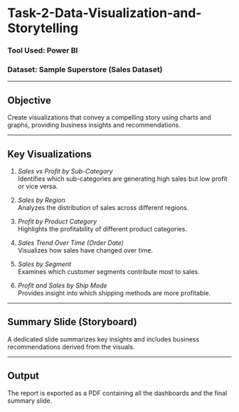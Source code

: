 # Task-2-Data-Visualization-and-Storytelling

### Tool Used: Power BI  
### Dataset: Sample Superstore (Sales Dataset)

---

## Objective  
Create visualizations that convey a compelling story using charts and graphs, providing business insights and recommendations.

---

## Key Visualizations  
1. *Sales vs Profit by Sub-Category*  
   Identifies which sub-categories are generating high sales but low profit or vice versa.

2. *Sales by Region*  
   Analyzes the distribution of sales across different regions.

3. *Profit by Product Category*  
   Highlights the profitability of different product categories.

4. *Sales Trend Over Time (Order Date)*  
   Visualizes how sales have changed over time.

5. *Sales by Segment*  
   Examines which customer segments contribute most to sales.

6. *Profit and Sales by Ship Mode*  
   Provides insight into which shipping methods are more profitable.

---

## Summary Slide (Storyboard)  
A dedicated slide summarizes key insights and includes business recommendations derived from the visuals.

---

## Output  
The report is exported as a PDF containing all the dashboards and the final summary slide.
